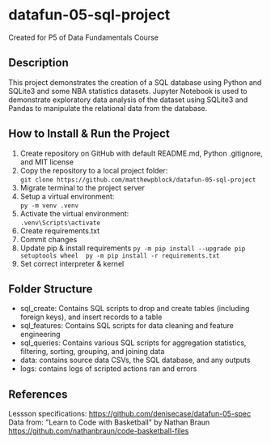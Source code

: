 # datafun-05-sql-project
Created for P5 of Data Fundamentals Course

## Description
This project demonstrates the creation of a SQL database using Python and SQLite3 and some NBA statistics datasets. Jupyter Notebook is used to demonstrate exploratory data analysis of the  dataset using SQLite3 and Pandas to manipulate the relational data from the database.

## How to Install & Run the Project
1. Create repository on GitHub with default README.md, Python .gitignore, and MIT license
2. Copy the repository to a local project folder:  
`git clone https://github.com/matthewpblock/datafun-05-sql-project`  
3. Migrate terminal to the project server
4. Setup a virtual environment:  
`py -m venv .venv`  
5. Activate the virtual environment:  
`.venv\Scripts\activate`  
6. Create requirements.txt
7. Commit changes
8. Update pip & install requirements
```py -m pip install --upgrade pip setuptools wheel  py -m pip install -r requirements.txt```  
9. Set correct interpreter & kernel  

## Folder Structure
- sql_create: Contains SQL scripts to drop and create tables (including foreign keys), and insert records to a table
- sql_features: Contains SQL scripts for data cleaning and feature engineering
- sql_queries: Contains various SQL scripts for aggregation statistics, filtering, sorting, grouping, and joining data
- data: contains source data CSVs, the SQL database, and any outputs
- logs: contains logs of scripted actions ran and errors
  
## References
Lessson specifications: https://github.com/denisecase/datafun-05-spec  
Data from: "Learn to Code with Basketball" by Nathan Braun https://github.com/nathanbraun/code-basketball-files  
